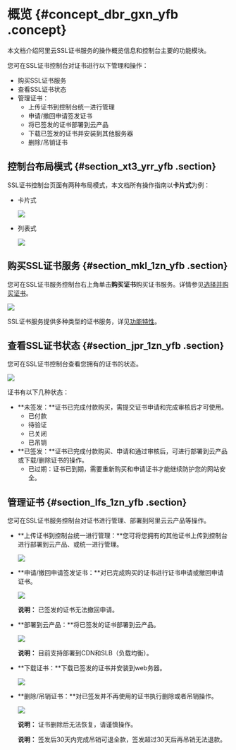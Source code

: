 # 概览 {#concept_dbr_gxn_yfb .concept}

本文档介绍阿里云SSL证书服务的操作概览信息和控制台主要的功能模块。

您可在SSL证书控制台对证书进行以下管理和操作：

-   购买SSL证书服务
-   查看SSL证书状态
-   管理证书：
    -   上传证书到控制台统一进行管理
    -   申请/撤回申请签发证书
    -   将已签发的证书部署到云产品
    -   下载已签发的证书并安装到其他服务器
    -   删除/吊销证书

## 控制台布局模式 {#section_xt3_yrr_yfb .section}

SSL证书控制台页面有两种布局模式，本文档所有操作指南以**卡片式**为例：

-   卡片式

    ![](http://static-aliyun-doc.oss-cn-hangzhou.aliyuncs.com/assets/img/65315/154356746333412_zh-CN.png)

-   列表式

    ![](http://static-aliyun-doc.oss-cn-hangzhou.aliyuncs.com/assets/img/65315/154356746333413_zh-CN.png)


## 购买SSL证书服务 {#section_mkl_1zn_yfb .section}

您可在SSL证书服务控制台右上角单击**购买证书**购买证书服务。详情参见[选择并购买证书](intl.zh-CN/用户指南/选择并购买证书.md#)。

![](http://static-aliyun-doc.oss-cn-hangzhou.aliyuncs.com/assets/img/65311/154356746333282_zh-CN.png)

SSL证书服务提供多种类型的证书服务，详见[功能特性](../../../../intl.zh-CN/产品简介/功能特性.md#)。

## 查看SSL证书状态 {#section_jpr_1zn_yfb .section}

您可在SSL证书控制台查看您拥有的证书的状态。

![](http://static-aliyun-doc.oss-cn-hangzhou.aliyuncs.com/assets/img/65311/154356746333287_zh-CN.png)

证书有以下几种状态：

-   **未签发：**证书已完成付款购买，需提交证书申请和完成审核后才可使用。
    -   已付款
    -   待验证
    -   已关闭
    -   已吊销
-   **已签发：**证书已完成付款购买、申请和通过审核后，可进行部署到云产品或下载/删除证书的操作。
    -   已过期：证书已到期，需要重新购买和申请证书才能继续防护您的网站安全。

## 管理证书 {#section_lfs_1zn_yfb .section}

您可在SSL证书服务控制台对证书进行管理、部署到阿里云云产品等操作。

-   **上传证书到控制台统一进行管理：**您可将您拥有的其他证书上传到控制台进行部署到云产品、或统一进行管理。

    ![](http://static-aliyun-doc.oss-cn-hangzhou.aliyuncs.com/assets/img/65311/154356746333311_zh-CN.png)

-   **申请/撤回申请签发证书：**对已完成购买的证书进行证书申请或撤回申请证书。

    ![](http://static-aliyun-doc.oss-cn-hangzhou.aliyuncs.com/assets/img/65311/154356746433314_zh-CN.png)

    **说明：** 已签发的证书无法撤回申请。

-   **部署到云产品：**将已签发的证书部署到云产品。

    ![](http://static-aliyun-doc.oss-cn-hangzhou.aliyuncs.com/assets/img/65311/154356746433316_zh-CN.png)

    **说明：** 目前支持部署到CDN和SLB（负载均衡）。

-   **下载证书：**下载已签发的证书并安装到web务器。

    ![](http://static-aliyun-doc.oss-cn-hangzhou.aliyuncs.com/assets/img/65311/154356746433344_zh-CN.png)

-   **删除/吊销证书：**对已签发并不再使用的证书执行删除或者吊销操作。

    ![](http://static-aliyun-doc.oss-cn-hangzhou.aliyuncs.com/assets/img/65311/154356746433346_zh-CN.png)

    **说明：** 证书删除后无法恢复，请谨慎操作。

    **说明：** 签发后30天内完成吊销可退全款，签发超过30天后再吊销无法退款。


